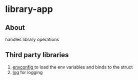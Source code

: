 # library-app

## About
handles library operations

## Third party libraries

1) [envconfig ](github.com/kelseyhightower/envconfig) to load the env variables and binds to the struct
2) [log](go.uber.org/zap) for logging